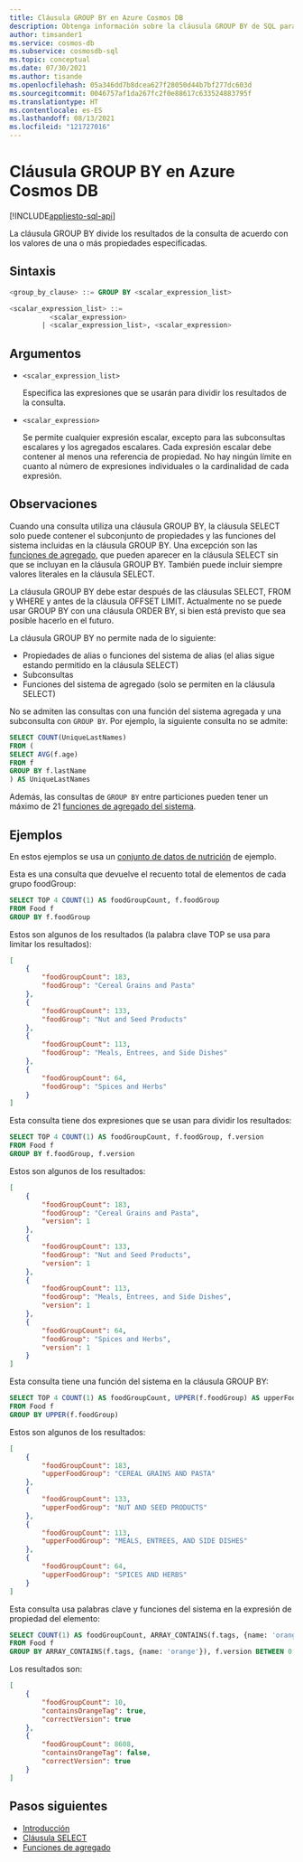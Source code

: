 ```yaml
---
title: Cláusula GROUP BY en Azure Cosmos DB
description: Obtenga información sobre la cláusula GROUP BY de SQL para Azure Cosmos DB.
author: timsander1
ms.service: cosmos-db
ms.subservice: cosmosdb-sql
ms.topic: conceptual
ms.date: 07/30/2021
ms.author: tisande
ms.openlocfilehash: 05a346dd7b8dcea627f28050d44b7bf277dc603d
ms.sourcegitcommit: 0046757af1da267fc2f0e88617c633524883795f
ms.translationtype: HT
ms.contentlocale: es-ES
ms.lasthandoff: 08/13/2021
ms.locfileid: "121727016"
---
```

# <a name="group-by-clause-in-azure-cosmos-db"></a>Cláusula GROUP BY en Azure Cosmos DB
[!INCLUDE[appliesto-sql-api](includes/appliesto-sql-api.md)]

La cláusula GROUP BY divide los resultados de la consulta de acuerdo con los valores de una o más propiedades especificadas.

## <a name="syntax"></a>Sintaxis

```sql  
<group_by_clause> ::= GROUP BY <scalar_expression_list>

<scalar_expression_list> ::=
          <scalar_expression>
        | <scalar_expression_list>, <scalar_expression>
```  

## <a name="arguments"></a>Argumentos

- `<scalar_expression_list>`

   Especifica las expresiones que se usarán para dividir los resultados de la consulta.

- `<scalar_expression>`
  
   Se permite cualquier expresión escalar, excepto para las subconsultas escalares y los agregados escalares. Cada expresión escalar debe contener al menos una referencia de propiedad. No hay ningún límite en cuanto al número de expresiones individuales o la cardinalidad de cada expresión.

## <a name="remarks"></a>Observaciones
  
  Cuando una consulta utiliza una cláusula GROUP BY, la cláusula SELECT solo puede contener el subconjunto de propiedades y las funciones del sistema incluidas en la cláusula GROUP BY. Una excepción son las [funciones de agregado](sql-query-aggregate-functions.md), que pueden aparecer en la cláusula SELECT sin que se incluyan en la cláusula GROUP BY. También puede incluir siempre valores literales en la cláusula SELECT.

  La cláusula GROUP BY debe estar después de las cláusulas SELECT, FROM y WHERE y antes de la cláusula OFFSET LIMIT. Actualmente no se puede usar GROUP BY con una cláusula ORDER BY, si bien está previsto que sea posible hacerlo en el futuro.

  La cláusula GROUP BY no permite nada de lo siguiente:
  
- Propiedades de alias o funciones del sistema de alias (el alias sigue estando permitido en la cláusula SELECT)
- Subconsultas
- Funciones del sistema de agregado (solo se permiten en la cláusula SELECT)

No se admiten las consultas con una función del sistema agregada y una subconsulta con `GROUP BY`. Por ejemplo, la siguiente consulta no se admite:

```sql
SELECT COUNT(UniqueLastNames)
FROM (
SELECT AVG(f.age)
FROM f
GROUP BY f.lastName
) AS UniqueLastNames
```

Además, las consultas de `GROUP BY` entre particiones pueden tener un máximo de 21 [funciones de agregado del sistema](sql-query-aggregate-functions.md). 

## <a name="examples"></a>Ejemplos

En estos ejemplos se usa un [conjunto de datos de nutrición](https://github.com/AzureCosmosDB/labs/blob/master/dotnet/setup/NutritionData.json) de ejemplo.

Esta es una consulta que devuelve el recuento total de elementos de cada grupo foodGroup:

```sql
SELECT TOP 4 COUNT(1) AS foodGroupCount, f.foodGroup
FROM Food f
GROUP BY f.foodGroup
```

Estos son algunos de los resultados (la palabra clave TOP se usa para limitar los resultados):

```json
[
    {
        "foodGroupCount": 183,
        "foodGroup": "Cereal Grains and Pasta"
    },
    {
        "foodGroupCount": 133,
        "foodGroup": "Nut and Seed Products"
    },
    {
        "foodGroupCount": 113,
        "foodGroup": "Meals, Entrees, and Side Dishes"
    },
    {
        "foodGroupCount": 64,
        "foodGroup": "Spices and Herbs"
    }
]
```

Esta consulta tiene dos expresiones que se usan para dividir los resultados:

```sql
SELECT TOP 4 COUNT(1) AS foodGroupCount, f.foodGroup, f.version
FROM Food f
GROUP BY f.foodGroup, f.version
```

Estos son algunos de los resultados:

```json
[
    {
        "foodGroupCount": 183,
        "foodGroup": "Cereal Grains and Pasta",
        "version": 1
    },
    {
        "foodGroupCount": 133,
        "foodGroup": "Nut and Seed Products",
        "version": 1
    },
    {
        "foodGroupCount": 113,
        "foodGroup": "Meals, Entrees, and Side Dishes",
        "version": 1
    },
    {
        "foodGroupCount": 64,
        "foodGroup": "Spices and Herbs",
        "version": 1
    }
]
```

Esta consulta tiene una función del sistema en la cláusula GROUP BY:

```sql
SELECT TOP 4 COUNT(1) AS foodGroupCount, UPPER(f.foodGroup) AS upperFoodGroup
FROM Food f
GROUP BY UPPER(f.foodGroup)
```

Estos son algunos de los resultados:

```json
[
    {
        "foodGroupCount": 183,
        "upperFoodGroup": "CEREAL GRAINS AND PASTA"
    },
    {
        "foodGroupCount": 133,
        "upperFoodGroup": "NUT AND SEED PRODUCTS"
    },
    {
        "foodGroupCount": 113,
        "upperFoodGroup": "MEALS, ENTREES, AND SIDE DISHES"
    },
    {
        "foodGroupCount": 64,
        "upperFoodGroup": "SPICES AND HERBS"
    }
]
```

Esta consulta usa palabras clave y funciones del sistema en la expresión de propiedad del elemento:

```sql
SELECT COUNT(1) AS foodGroupCount, ARRAY_CONTAINS(f.tags, {name: 'orange'}) AS containsOrangeTag,  f.version BETWEEN 0 AND 2 AS correctVersion
FROM Food f
GROUP BY ARRAY_CONTAINS(f.tags, {name: 'orange'}), f.version BETWEEN 0 AND 2
```

Los resultados son:

```json
[
    {
        "foodGroupCount": 10,
        "containsOrangeTag": true,
        "correctVersion": true
    },
    {
        "foodGroupCount": 8608,
        "containsOrangeTag": false,
        "correctVersion": true
    }
]
```

## <a name="next-steps"></a>Pasos siguientes

- [Introducción](sql-query-getting-started.md)
- [Cláusula SELECT](sql-query-select.md)
- [Funciones de agregado](sql-query-aggregate-functions.md)

